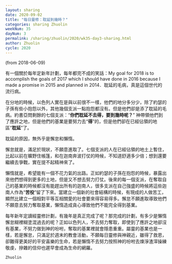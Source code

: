 ```yaml
---
layout: sharing
date: 2020-09-02
title: "每日靈修：耽延到幾時？"
categories: sharing Zhuolin
weekNum: 35
dayNum: 3
permalink: /sharing/zhuolin/2020/wk35-day3-sharing.html
author: Zhuolin
cycle: 2020
---
```

(from 2018-06-09)

有一個關於每年定新年計劃，每年都完不成的笑話：My goal for 2018 is to accomplish the goals of 2017 which I should have done in 2016 because I made a promise in 2015 and planned in 2014．耽延的毛病，真是這個世代的流行病。  

在分地的時候，以色列人實在是與以前很不一樣，他們的地分多分少，除了約瑟的子孫有些小抱怨以外，其他幾個支派一點抱怨都沒有。但是他們卻是添了耽延的毛病。約書亞問剩餘的七個支派：“**你們耽延不去得，要到幾時呢？**” 神帶領他們到了應許之地，但是他們的基業是要努力去“**得**”的，但是他們卻在已經佔領的地區“**耽延**”了。  

耽延的原因，無外乎是懈怠和懶惰。  

懈怠就是，滿足於現狀，不願意進取了。七個支派的人在已經佔領的地土上暫住，比起以前在曠野住帳篷，和在迦南奔波打仗的時候，不知道舒適多少倍；想到還要繼續去爭戰，實在提不起精神來了。  

懶惰就是，希望能有一個不花力氣的出路。正如約瑟的子孫在抱怨的時候，暴露出來他們想得到更多的土地，但是又不想去努力打仗。後來的每一個支派，在奪取自己的基業的時候都沒有能趕出所有的迦南人，很多支派在自己強盛的時候將這些迦南人作為“**苦役**”留了下來。當建立一個新的社會結構的時候，有現成的人做苦工，顯然比建立一個相對平等互相關愛的社會要來得容易得多。懈怠不願進取導致他們不願意去努力奪取基業，懶惰造成貪心導致他們不能完全得到基業。  

每年新年定讀經靈修計劃，有幾年是真正完成了呢？那完成的計劃，有多少是懶惰懈怠糊裡糊塗混過去的呢？正如以色列人，不去努力奪取，即使到了應許之地卻沒有基業，不努力做到神的吩咐，奪取的基業裡就會隱患重重。屬靈的基業也是一樣，若是懈怠，只滿足於週末的教會活動，不願每日靈修與神親近，雖得了救恩，卻難得更美好的平安喜樂的生命，若是懶惰不去努力按照神的吩咐去煉淨渣滓操練敬虔，摻雜的信仰也遲早會成為生命的網羅。  

`Zhuolin`  

